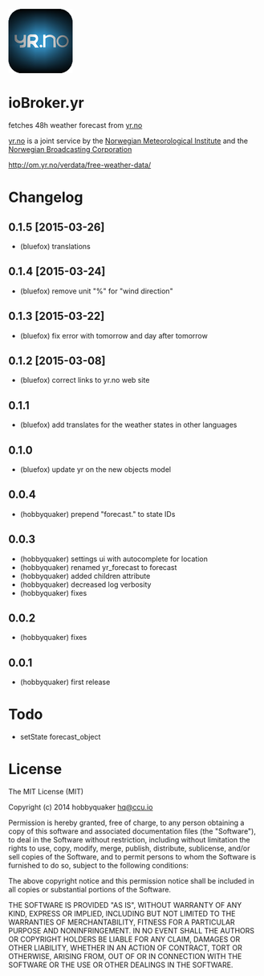 ![Logo](admin/yr.png)
# ioBroker.yr

fetches 48h weather forecast from [yr.no](yr.no)

[yr.no](yr.no) is a joint service by the [Norwegian Meteorological Institute](met.no) and the [Norwegian Broadcasting Corporation](nrk.no)

http://om.yr.no/verdata/free-weather-data/

# Changelog

## 0.1.5 [2015-03-26]
* (bluefox) translations

## 0.1.4 [2015-03-24]
* (bluefox) remove unit "%" for "wind direction"

## 0.1.3 [2015-03-22]
* (bluefox) fix error with tomorrow and day after tomorrow

## 0.1.2 [2015-03-08]
* (bluefox) correct links to yr.no web site

## 0.1.1
* (bluefox) add translates for the weather states in other languages

## 0.1.0
* (bluefox) update yr on the new objects model

## 0.0.4
* (hobbyquaker) prepend "forecast." to state IDs

## 0.0.3
* (hobbyquaker) settings ui with autocomplete for location
* (hobbyquaker) renamed yr_forecast to forecast
* (hobbyquaker) added children attribute
* (hobbyquaker) decreased log verbosity
* (hobbyquaker) fixes

## 0.0.2

* (hobbyquaker) fixes


## 0.0.1

* (hobbyquaker) first release

# Todo

* setState forecast_object

# License

The MIT License (MIT)

Copyright (c) 2014 hobbyquaker <hq@ccu.io>

Permission is hereby granted, free of charge, to any person obtaining a copy
of this software and associated documentation files (the "Software"), to deal
in the Software without restriction, including without limitation the rights
to use, copy, modify, merge, publish, distribute, sublicense, and/or sell
copies of the Software, and to permit persons to whom the Software is
furnished to do so, subject to the following conditions:

The above copyright notice and this permission notice shall be included in all
copies or substantial portions of the Software.

THE SOFTWARE IS PROVIDED "AS IS", WITHOUT WARRANTY OF ANY KIND, EXPRESS OR
IMPLIED, INCLUDING BUT NOT LIMITED TO THE WARRANTIES OF MERCHANTABILITY,
FITNESS FOR A PARTICULAR PURPOSE AND NONINFRINGEMENT. IN NO EVENT SHALL THE
AUTHORS OR COPYRIGHT HOLDERS BE LIABLE FOR ANY CLAIM, DAMAGES OR OTHER
LIABILITY, WHETHER IN AN ACTION OF CONTRACT, TORT OR OTHERWISE, ARISING FROM,
OUT OF OR IN CONNECTION WITH THE SOFTWARE OR THE USE OR OTHER DEALINGS IN THE
SOFTWARE.
